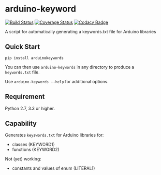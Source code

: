 # arduino-keyword #

[![Build Status](https://travis-ci.org/r89m/arduino-keywords.svg?branch=master)](https://travis-ci.org/r89m/arduino-keywords)
[![Coverage Status](https://coveralls.io/repos/github/r89m/arduino-keywords/badge.svg?branch=master)](https://coveralls.io/github/r89m/arduino-keywords?branch=master)
[![Codacy Badge](https://api.codacy.com/project/badge/Grade/255128dccb5047a2acd5b6030c6efb7c)](https://www.codacy.com/app/richard-miles/arduino-keywords?utm_source=github.com&amp;utm_medium=referral&amp;utm_content=r89m/arduino-keywords&amp;utm_campaign=Badge_Grade)

A script for automatically generating a keywords.txt file for Arduino libraries

## Quick Start ##
```pip install arduinokeywords```

You can then use ```arduino-keywords``` in any directory to produce a ```keywords.txt``` file.

Use ```arduino-keywords --help``` for additional options

## Requirement ##

Python 2.7, 3.3 or higher.

## Capability ##

Generates `keyswords.txt` for Arduino libraries for:

* classes	(KEYWORD1)
* functions (KEYWORD2)

Not (yet) working:
* constants and values of enum (LITERAL1)
